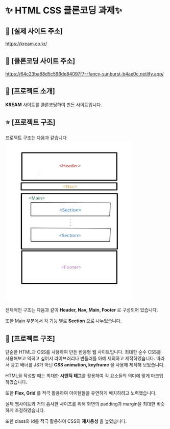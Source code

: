 # :sparkles: HTML CSS 클론코딩 과제:sparkles: 



## :eyes: [실제 사이트 주소]
https://kream.co.kr/
## :raising_hand: [클론코딩 사이트 주소]
https://64c23ba88d5c596de84097f7--fancy-sunburst-b4ae0c.netlify.app/


## :clap: [프로젝트 소개]

__KREAM__ 사이트를 클론코딩하여 만든 사이트입니다.
## :star: [프로젝트 구조]

프로젝트 구조는 다음과 같습니다
<img src="assets/kream_구조.jpg" width="400px" height="500px">

전체적인 구조는 다음과 같이 **Header, Nav, Main, Footer** 로 구성되어 있습니다.

또한 Main 부분에서 각 기능 별로 **Section** 으로 나누었습니다.

## :raised_hands: [프로젝트 구조]

단순한 HTML과 CSS를 사용하여 만든 반응형 웹 사이트입니다. 
최대한 순수 CSS를 사용해보고 익히고 싶어서 라이브러리나 번들러를 아예 제외하고 제작하였습니다.
따라서 광고 배너를 JS가 아닌 **CSS animation, keyframe** 을 사용해 제작해 보았습니다. 

HTML을 작성할 때는 최대한 **시멘틱 태그**를 활용하여 각 요소들의 의미에 맞게 마크업 하였습니다.

또한 **Flex, Grid** 를 적극 활용하여 아이템들을 유연하게 배치하려고 노력했습니다.

실제 웹사이트와 거의 흡사한 사이즈를 위해 화면의 padding과 margin을 최대한 비슷하게 조정하였습니다.

또한 class와 id를 적극 활용하여 CSS의 **재사용성** 을 높였습니다. 




